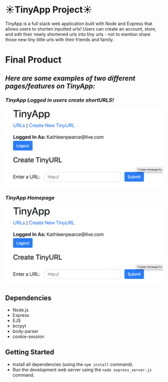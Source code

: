 # **:sunny:TinyApp Project:sunny:**

TinyApp is a full stack web application built with Node and Express that allows users to shorten inputted urls! Users can create an account, store, and edit their newly shortened urls into tiny urls - not to mention share those new tiny little urls with their friends and family.

# **Final Product**
## *Here are some examples of two different pages/features on TinyApp:*

### *TinyApp Logged in users create shortURLS!*
![Alt text](https://github.com/kathleenpearce/TinyAppProject/blob/master/TinyApp%20Logged%20in%20create%20tinyURL.png)




### *TinyApp Homepage*
![Alt text](https://github.com/kathleenpearce/TinyAppProject/blob/master/TinyApp%20Logged%20in%20create%20tinyURL.png)



## Dependencies

- Node.js
- Express
- EJS
- bcrpyt
- body-parser
- cookie-session

## Getting Started
- Install all dependencies (using the `npm install` command).
- Run the development web server using the `node express_server.js` command.